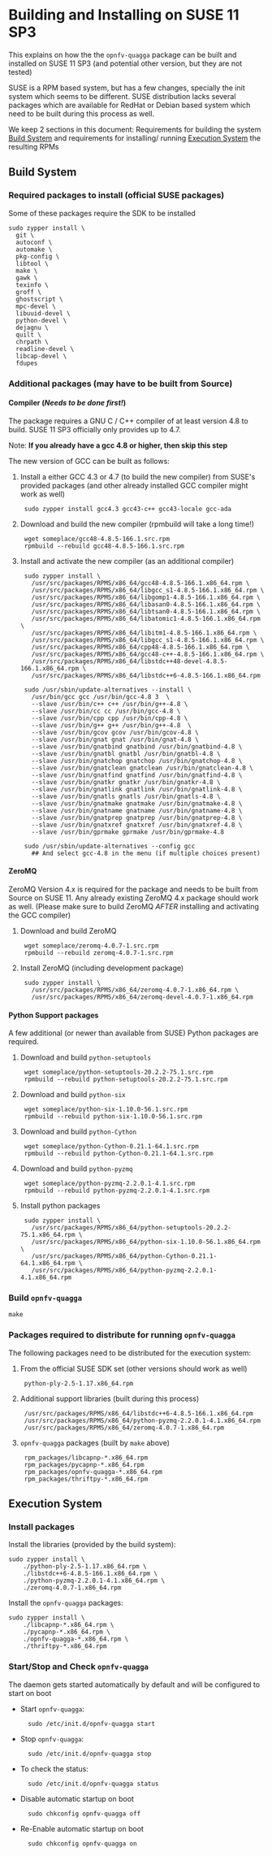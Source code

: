 # Building and Installing on SUSE 11 SP3

This explains on how the the `opnfv-quagga` package can be built and 
installed on SUSE 11 SP3 (and potential other version, but they are
not tested)

SUSE is a RPM based system, but has a few changes, specially the init 
system which seems to be different. SUSE distribution lacks several 
packages which are available for RedHat or Debian based system which 
need to be built during this process as well.

We keep 2 sections in this document: Requirements for building the 
system [Build System](#build-system) and requirements for installing/
running [Execution System](#execution-system) the resulting RPMs

## Build System

### Required packages to install (official SUSE packages)
Some of these packages require the SDK to be installed

    sudo zypper install \
      git \
      autoconf \
      automake \
      pkg-config \
      libtool \
      make \
      gawk \
      texinfo \
      groff \
      ghostscript \
      mpc-devel \
      libuuid-devel \
      python-devel \
      dejagnu \
      quilt \
      chrpath \
      readline-devel \
      libcap-devel \
      fdupes

### Additional packages (may have to be built from Source)

#### Compiler (_Needs to be done first!_)
The package requires a GNU C / C++ compiler of at least version 4.8 to
build. SUSE 11 SP3 officially only provides up to 4.7.

Note: __If you already have a gcc 4.8 or higher, then skip this step__

The new version of GCC can be built as follows:

1. Install a either GCC 4.3 or 4.7 (to build the new compiler) from SUSE's 
   provided packages
   (and other already installed GCC compiler might work as well)

        sudo zypper install gcc4.3 gcc43-c++ gcc43-locale gcc-ada

2. Download and build the new compiler (rpmbuild will take a long time!)

        wget someplace/gcc48-4.8.5-166.1.src.rpm
        rpmbuild --rebuild gcc48-4.8.5-166.1.src.rpm

3. Install and activate the new compiler (as an additional compiler)

        sudo zypper install \
          /usr/src/packages/RPMS/x86_64/gcc48-4.8.5-166.1.x86_64.rpm \
          /usr/src/packages/RPMS/x86_64/libgcc_s1-4.8.5-166.1.x86_64.rpm \
          /usr/src/packages/RPMS/x86_64/libgomp1-4.8.5-166.1.x86_64.rpm \
          /usr/src/packages/RPMS/x86_64/libasan0-4.8.5-166.1.x86_64.rpm \
          /usr/src/packages/RPMS/x86_64/libtsan0-4.8.5-166.1.x86_64.rpm \
          /usr/src/packages/RPMS/x86_64/libatomic1-4.8.5-166.1.x86_64.rpm \
          /usr/src/packages/RPMS/x86_64/libitm1-4.8.5-166.1.x86_64.rpm \
          /usr/src/packages/RPMS/x86_64/libgcc_s1-4.8.5-166.1.x86_64.rpm \
          /usr/src/packages/RPMS/x86_64/cpp48-4.8.5-166.1.x86_64.rpm \
          /usr/src/packages/RPMS/x86_64/gcc48-c++-4.8.5-166.1.x86_64.rpm \
          /usr/src/packages/RPMS/x86_64/libstdc++48-devel-4.8.5-166.1.x86_64.rpm \
          /usr/src/packages/RPMS/x86_64/libstdc++6-4.8.5-166.1.x86_64.rpm
        
        sudo /usr/sbin/update-alternatives --install \
          /usr/bin/gcc gcc /usr/bin/gcc-4.8 3  \
          --slave /usr/bin/c++ c++ /usr/bin/g++-4.8 \
          --slave /usr/bin/cc cc /usr/bin/gcc-4.8 \
          --slave /usr/bin/cpp cpp /usr/bin/cpp-4.8 \
          --slave /usr/bin/g++ g++ /usr/bin/g++-4.8  \
          --slave /usr/bin/gcov gcov /usr/bin/gcov-4.8 \
          --slave /usr/bin/gnat gnat /usr/bin/gnat-4.8 \
          --slave /usr/bin/gnatbind gnatbind /usr/bin/gnatbind-4.8 \
          --slave /usr/bin/gnatbl gnatbl /usr/bin/gnatbl-4.8 \
          --slave /usr/bin/gnatchop gnatchop /usr/bin/gnatchop-4.8 \
          --slave /usr/bin/gnatclean gnatclean /usr/bin/gnatclean-4.8 \
          --slave /usr/bin/gnatfind gnatfind /usr/bin/gnatfind-4.8 \
          --slave /usr/bin/gnatkr gnatkr /usr/bin/gnatkr-4.8 \
          --slave /usr/bin/gnatlink gnatlink /usr/bin/gnatlink-4.8 \
          --slave /usr/bin/gnatls gnatls /usr/bin/gnatls-4.8 \
          --slave /usr/bin/gnatmake gnatmake /usr/bin/gnatmake-4.8 \
          --slave /usr/bin/gnatname gnatname /usr/bin/gnatname-4.8 \
          --slave /usr/bin/gnatprep gnatprep /usr/bin/gnatprep-4.8 \
          --slave /usr/bin/gnatxref gnatxref /usr/bin/gnatxref-4.8 \
          --slave /usr/bin/gprmake gprmake /usr/bin/gprmake-4.8

        sudo /usr/sbin/update-alternatives --config gcc
          ## And select gcc-4.8 in the menu (if multiple choices present)

#### ZeroMQ
ZeroMQ Version 4.x is required for the package and needs to be built from 
Source on SUSE 11. Any already existing ZeroMQ 4.x package should work as 
well.
(Please make sure to build ZeroMQ _AFTER_ installing and activating the 
GCC compiler)

1. Download and build ZeroMQ

        wget someplace/zeromq-4.0.7-1.src.rpm
        rpmbuild --rebuild zeromq-4.0.7-1.src.rpm

2. Install ZeroMQ (including development package)

        sudo zypper install \
          /usr/src/packages/RPMS/x86_64/zeromq-4.0.7-1.x86_64.rpm \
          /usr/src/packages/RPMS/x86_64/zeromq-devel-4.0.7-1.x86_64.rpm

#### Python Support packages
A few additional (or newer than available from SUSE) Python packages are 
required.

1. Download and build `python-setuptools`

        wget someplace/python-setuptools-20.2.2-75.1.src.rpm
        rpmbuild --rebuild python-setuptools-20.2.2-75.1.src.rpm

2. Download and build `python-six`

        wget someplace/python-six-1.10.0-56.1.src.rpm
        rpmbuild --rebuild python-six-1.10.0-56.1.src.rpm

3. Download and build `python-Cython`

        wget someplace/python-Cython-0.21.1-64.1.src.rpm
        rpmbuild --rebuild python-Cython-0.21.1-64.1.src.rpm

4. Download and build `python-pyzmq`

        wget someplace/python-pyzmq-2.2.0.1-4.1.src.rpm
        rpmbuild --rebuild python-pyzmq-2.2.0.1-4.1.src.rpm

5. Install python packages

        sudo zypper install \
          /usr/src/packages/RPMS/x86_64/python-setuptools-20.2.2-75.1.x86_64.rpm \
          /usr/src/packages/RPMS/x86_64/python-six-1.10.0-56.1.x86_64.rpm \
          /usr/src/packages/RPMS/x86_64/python-Cython-0.21.1-64.1.x86_64.rpm \
          /usr/src/packages/RPMS/x86_64/python-pyzmq-2.2.0.1-4.1.x86_64.rpm
            
### Build `opnfv-quagga`

    make

### Packages required to distribute for running `opnfv-quagga`
The following packages need to be distributed for the execution system:

1. From the official SUSE SDK set (other versions should work as well)

        python-ply-2.5-1.17.x86_64.rpm

2. Additional support libraries (built during this process)

        /usr/src/packages/RPMS/x86_64/libstdc++6-4.8.5-166.1.x86_64.rpm
        /usr/src/packages/RPMS/x86_64/python-pyzmq-2.2.0.1-4.1.x86_64.rpm
        /usr/src/packages/RPMS/x86_64/zeromq-4.0.7-1.x86_64.rpm

3. `opnfv-quagga` packages (built by `make` above)

        rpm_packages/libcapnp-*.x86_64.rpm
        rpm_packages/pycapnp-*.x86_64.rpm
        rpm_packages/opnfv-quagga-*.x86_64.rpm
        rpm_packages/thriftpy-*.x86_64.rpm

## Execution System

### Install packages

Install the libraries (provided by the build system):

    sudo zypper install \
        ./python-ply-2.5-1.17.x86_64.rpm \
        ./libstdc++6-4.8.5-166.1.x86_64.rpm \
        ./python-pyzmq-2.2.0.1-4.1.x86_64.rpm \
        ./zeromq-4.0.7-1.x86_64.rpm

Install the `opnfv-quagga` packages:

    sudo zypper install \
        ./libcapnp-*.x86_64.rpm \
        ./pycapnp-*.x86_64.rpm \
        ./opnfv-quagga-*.x86_64.rpm \
        ./thriftpy-*.x86_64.rpm

### Start/Stop and Check `opnfv-quagga`

The daemon gets started automatically by default and will
be configured to start on boot

- Start `opnfv-quagga`:

        sudo /etc/init.d/opnfv-quagga start
    
- Stop `opnfv-quagga`:

        sudo /etc/init.d/opnfv-quagga stop

- To check the status:

        sudo /etc/init.d/opnfv-quagga status

- Disable automatic startup on boot

        sudo chkconfig opnfv-quagga off

- Re-Enable automatic startup on boot

        sudo chkconfig opnfv-quagga on

